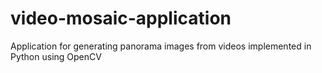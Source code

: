 # video-mosaic-application
Application for generating panorama images from videos implemented in Python using OpenCV
